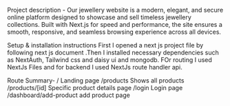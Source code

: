 Project description - Our jewellery website is a modern, elegant, and secure online platform designed to showcase and sell timeless jewellery collections. Built with Next.js for speed and performance, the site ensures a smooth, responsive, and seamless browsing experience across all devices.

Setup & installation instructions
First I opened a next js  project file by following next js document .Then I installed necessary dependencies such as NextAuth, Tailwind css and daisy ui and mongodb. FOr routing I used NextJs Files and for backend I used NextJs route handler api.

Route Summary-
/                        Landing page
/products                Shows all products
/products/[id]           Specific product details page
/login                   Login page
/dashboard/add-product   add product page